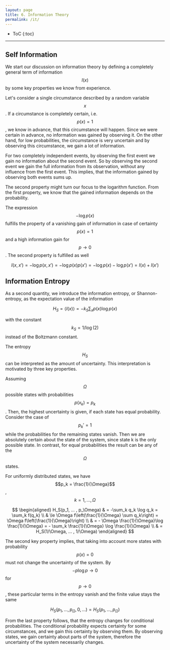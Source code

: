 ```yaml
---
layout: page
title: 6. Information Theory
permalink: /it/
---
```

* ToC
{:toc}

---

## Self Information
We start our discussion on information theory by defining a completely general term of information $$I(x)$$ by some key properties we know from experience.

Let's consider a single circumstance described by a random variable $$x$$. If a circumstance is completely certain, i.e. $$p(x)=1$$, we know in advance, that this circumstance will happen. Since we were certain in advance, no information was gained by observing it. On the other hand, for low probabilities, the circumstance is very uncertain and by observing this circumstance, we gain a lot of information.

For two completely independent events, by observing the first event we gain no information about the second event. So by observing the second event we gain the full information from its observation, without any influence from the first event. This implies, that the information gained by observing both events sums up.

The second property might turn our focus to the logarithm function. From the first property, we know that the gained information depends on the probability.

The expression $$-\log p(x)$$ fulfills the property of a vanishing gain of information in case of certainty $$p(x)=1$$ and a high information gain for $$p \to 0$$. The second property is fulfilled as well

$$
    I(x, x') = - \log p(x, x') = - \log p(x)p(x') = -\log p(x) - \log p(x') = I(x) + I(x')
$$

## Information Entropy

As a second quantity, we introduce the information entropy, or Shannon-entropy, as the expectation value of the information

$$
    H_S = \langle I(x) \rangle = - k_S \sum_x p(x) \log p(x)
$$

with the constant $$k_S = 1/\log(2)$$ instead of the Boltzmann constant.

The entropy $$H_S$$ can be interpreted as the amount of uncertainty. This interpretation is motivated by three key properties.

Assuming $$\Omega$$ possible states with probabilities $$p(x_k) = p_k$$. Then, the highest uncertainty is given, if each state has equal probability. Consider the case of $$p_k' = 1$$ while the probabilities for the remaining states vanish. Then we are absolutely certain about the state of the system, since state k is the only possible state. In contrast, for equal probabilities the result can be any of the $$\Omega$$ states.

For uniformly distributed states, we have $$p_k = \frac{1}{\Omega}$$, $$k=1, ..., \Omega$$

$$
\begin{aligned}
    H_S(p_1, ... , p_\Omega) & = -\sum_k q_k \log q_k = \sum_k f(q_k) \\ & \le \Omega f\left(\frac{1}{\Omega} \sum q_k\right) = \Omega f\left(\frac{1}{\Omega}\right) \\ & = - \Omega \frac{1}{\Omega}\log \frac{1}{\Omega} = - \sum_k \frac{1}{\Omega} \log \frac{1}{\Omega} \\ & = H_S(1/\Omega, ... , 1/\Omega)
\end{aligned}
$$

The second key property implies, that taking into account more states with probability $$p(x)=0$$ must not change the uncertainty of the system. By $$-p \log p \to 0$$ for $$p \to 0$$, these particular terms in the entropy vanish and the finite value stays the same

$$
    H_S(p_1, ..., p_\Omega, 0, ...) = H_S(p_1, ..., p_\Omega)
$$

From the last property follows, that the entropy changes for conditional probabilities. The conditional probability expects certainty for some circumstances, and we gain this certainty by observing them. By observing states, we gain certainty about parts of the system, therefore the uncertainty of the system necessarily changes.

<!---
Starting with a joint distribution p(A,B), it can be shown, that the 

We start from the joint distribution p(A, B) with

$$
    p(A_j, B_k) = r_{jk}
$$

and

$$
    p(B_l) = q_l
$$

Then, using Bayes' theorem the conditional probability is given by

$$
    p(A_k|B_l) = c_{kl} = \frac{r_{kl}}{q_l}
$$

with

$$
    \sum_k p(A_k|B_l) = \sum_k c_{kl} = 1
$$

Before the measurement of $$B$$, the uncertainty of the system is described by $$H_p(A)$$ and $$H_p(B)$$. The joint probability then is given by

$$
    H(AB) = p(r_{11}, ... , r_{\Omega M}) = p(c_{11} q_1, ... , c_{\Omega M}q_M)
$$

Measuring $$B$$ decreases the uncertainty by $$H_p(B)$$ and we have

$$
    p(A|B) = p(c_{1l}, . . . , c_{Ωl})
$$


## Kullback-Leibler Divergence

Sources
+ Mackkay
+ Sethna, stat. physics
+ Goodfellow
+ Bishop
--->
